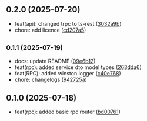 ## 0.2.0 (2025-07-20)

* feat(api): changed trpc to ts-rest ([3032a9b](https://github.com/jbsdx/rag-svc/commit/3032a9b))
* chore: add licence ([cd207a5](https://github.com/jbsdx/rag-svc/commit/cd207a5))



## <small>0.1.1 (2025-07-19)</small>

* docs: update README ([09e6b12](https://github.com/jbsdx/rag-svc/commit/09e6b12))
* feat(rpc): added service dto model types ([263dda6](https://github.com/jbsdx/rag-svc/commit/263dda6))
* feat(RPC): added winston logger ([c40e768](https://github.com/jbsdx/rag-svc/commit/c40e768))
* chore: changelogs ([942725a](https://github.com/jbsdx/rag-svc/commit/942725a))



## 0.1.0 (2025-07-18)

* feat(rpc): added basic rpc router ([bd00761](https://github.com/jbsdx/rag-svc/commit/bd00761))


